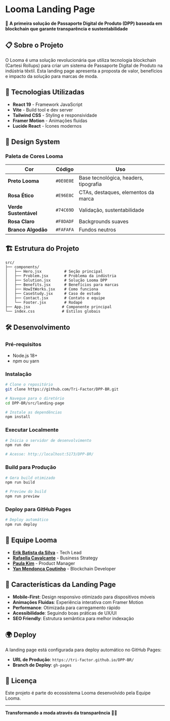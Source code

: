 # Looma Landing Page

🌱 **A primeira solução de Passaporte Digital de Produto (DPP) baseada em blockchain que garante transparência e sustentabilidade**

## 📋 Sobre o Projeto

O Looma é uma solução revolucionária que utiliza tecnologia blockchain (Cartesi Rollups) para criar um sistema de Passaporte Digital de Produto na indústria têxtil. Esta landing page apresenta a proposta de valor, benefícios e impacto da solução para marcas de moda.

## 🚀 Tecnologias Utilizadas

- **React 19** - Framework JavaScript
- **Vite** - Build tool e dev server
- **Tailwind CSS** - Styling e responsividade
- **Framer Motion** - Animações fluidas
- **Lucide React** - Ícones modernos

## 🎨 Design System

### Paleta de Cores Looma

| Cor | Código | Uso |
|-----|--------|-----|
| **Preto Looma** | `#0E0E0E` | Base tecnológica, headers, tipografia |
| **Rosa Ético** | `#E96E8C` | CTAs, destaques, elementos da marca |
| **Verde Sustentável** | `#74C69D` | Validação, sustentabilidade |
| **Rosa Claro** | `#F8DADF` | Backgrounds suaves |
| **Branco Algodão** | `#FAFAFA` | Fundos neutros |

## 🏗️ Estrutura do Projeto

```
src/
├── components/
│   ├── Hero.jsx          # Seção principal
│   ├── Problem.jsx       # Problema da indústria
│   ├── Solution.jsx      # Solução Looma DPP
│   ├── Benefits.jsx      # Benefícios para marcas
│   ├── HowItWorks.jsx    # Como funciona
│   ├── CaseStudy.jsx     # Caso de estudo
│   ├── Contact.jsx       # Contato e equipe
│   └── Footer.jsx        # Rodapé
├── App.jsx              # Componente principal
└── index.css            # Estilos globais
```

## 🛠️ Desenvolvimento

### Pré-requisitos
- Node.js 18+ 
- npm ou yarn

### Instalação
```bash
# Clone o repositório
git clone https://github.com/Tri-Factor/DPP-BR.git

# Navegue para o diretório
cd DPP-BR/src/landing-page

# Instale as dependências
npm install
```

### Executar Localmente
```bash
# Inicia o servidor de desenvolvimento
npm run dev

# Acesse: http://localhost:5173/DPP-BR/
```

### Build para Produção
```bash
# Gera build otimizado
npm run build

# Preview do build
npm run preview
```

### Deploy para GitHub Pages
```bash
# Deploy automático
npm run deploy
```

## 👥 Equipe Looma

- **[Erik Batista da Silva](https://www.linkedin.com/in/erik-batista-da-silva-455612215/)** - Tech Lead
- **[Rafaella Cavalcante](https://www.linkedin.com/in/rafaella-bianca-cavalcante/)** - Business Strategy  
- **[Paula Kim](https://www.linkedin.com/in/paula-kweyeun-kim-b93aab36/)** - Product Manager
- **[Yan Mendonça Coutinho](https://www.linkedin.com/in/yan-m-coutinho/)** - Blockchain Developer

## 📱 Características da Landing Page

- **Mobile-First**: Design responsivo otimizado para dispositivos móveis
- **Animações Fluidas**: Experiência interativa com Framer Motion
- **Performance**: Otimizada para carregamento rápido
- **Acessibilidade**: Seguindo boas práticas de UX/UI
- **SEO Friendly**: Estrutura semântica para melhor indexação

## 🌍 Deploy

A landing page está configurada para deploy automático no GitHub Pages:
- **URL de Produção**: `https://tri-factor.github.io/DPP-BR/`
- **Branch de Deploy**: `gh-pages`

## 📄 Licença

Este projeto é parte do ecossistema Looma desenvolvido pela Equipe Looma.

---

**Transformando a moda através da transparência** 🌱✨
